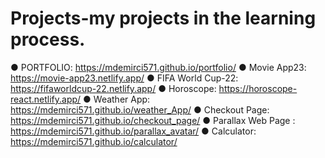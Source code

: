 # Projects-my projects in the learning process.
● PORTFOLIO: https://mdemirci571.github.io/portfolio/
●	Movie App23:  https://movie-app23.netlify.app/ 
●	FIFA World Cup-22: https://fifaworldcup-22.netlify.app/ 
●	Horoscope:  https://horoscope-react.netlify.app/
●	Weather App: https://mdemirci571.github.io/weather_App/
●	Checkout Page: https://mdemirci571.github.io/checkout_page/
●	Parallax Web Page : https://mdemirci571.github.io/parallax_avatar/
●	Calculator: https://mdemirci571.github.io/calculator/


